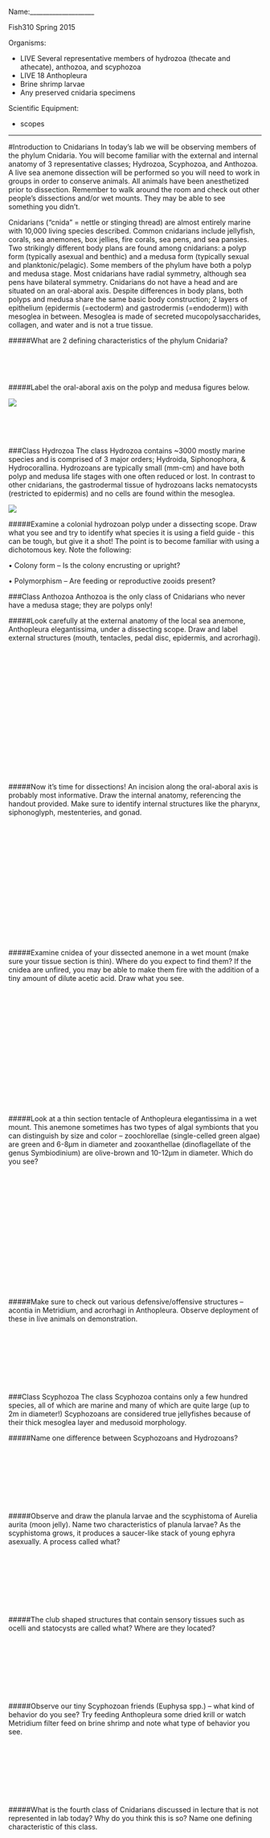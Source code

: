 Name:____________________	

Fish310
Spring 2015

Organisms: 
- LIVE Several representative members of hydrozoa (thecate and athecate), anthozoa, and scyphozoa
- LIVE 18 Anthopleura
- Brine shrimp larvae
- Any preserved cnidaria specimens

Scientific Equipment:
- scopes

---
			
#Introduction to Cnidarians
In today’s lab we will be observing members of the phylum Cnidaria. You will become familiar with the external and internal anatomy of 3 representative classes; Hydrozoa, Scyphozoa, and Anthozoa.  A live sea anemone dissection will be performed so you will need to work in groups in order to conserve animals. All animals have been anesthetized prior to dissection. Remember to walk around the room and check out other people’s dissections and/or wet mounts. They may be able to see something you didn’t.    

Cnidarians (“cnida” = nettle or stinging thread) are almost entirely marine with 10,000 living species described. Common cnidarians include jellyfish, corals, sea anemones, box jellies, fire corals, sea pens, and sea pansies. Two strikingly different body plans are found among cnidarians: a polyp form (typically asexual and benthic) and a medusa form (typically sexual and planktonic/pelagic). Some members of the phylum have both a polyp and medusa stage. Most cnidarians have radial symmetry, although sea pens have bilateral symmetry. Cnidarians do not have a head and are situated on an oral-aboral axis. Despite differences in body plans, both polyps and medusa share the same basic body construction; 2 layers of epithelium (epidermis (=ectoderm) and gastrodermis (=endoderm)) with mesoglea in between. Mesoglea is made of secreted mucopolysaccharides, collagen, and water and is not a true tissue. 

#####What are 2 defining characteristics of the phylum Cnidaria? 
&nbsp;

&nbsp;

&nbsp;


#####Label the oral-aboral axis on the polyp and medusa figures below. 

![](http://www.geo.arizona.edu/geo3xx/geo308/FoldersOnServer/2003/10Reefs&corals_files/image010.jpg)
&nbsp;

&nbsp;

&nbsp;

 
###Class Hydrozoa
The class Hydrozoa contains ~3000 mostly marine species and is comprised of 3 major orders; Hydroida, Siphonophora, & Hydrocorallina. Hydrozoans are typically small (mm-cm) and have both polyp and medusa life stages with one often reduced or lost. In contrast to other cnidarians, the gastrodermal tissue of hydrozoans lacks nematocysts (restricted to epidermis) and no cells are found within the mesoglea.

![](http://www.thanasisaquarium.gr/Images/Various/obelia_cycle.gif)
 
#####Examine a colonial hydrozoan polyp under a dissecting scope. Draw what you see and try to identify what species it is using a field guide - this can be tough, but give it a shot! The point is to become familiar with using a dichotomous key. 
 Note the following:

•	Colony form – Is the colony encrusting or upright?

•	Polymorphism – Are feeding or reproductive zooids present?




###Class Anthozoa
Anthozoa is the only class of Cnidarians who never have a medusa stage; they are polyps only!


#####Look carefully at the external anatomy of the local sea anemone, Anthopleura elegantissima, under a dissecting scope. Draw and label external structures (mouth, tentacles, pedal disc, epidermis, and acrorhagi). 
&nbsp;

&nbsp;

&nbsp;

&nbsp;

&nbsp;

&nbsp;

&nbsp;

&nbsp;

&nbsp;

#####Now it’s time for dissections! An incision along the oral-aboral axis is probably most informative. Draw the internal anatomy, referencing the handout provided. Make sure to identify internal structures like the pharynx, siphonoglyph, mestenteries, and gonad. 
&nbsp;

&nbsp;

&nbsp;

&nbsp;

&nbsp;

&nbsp;

&nbsp;

&nbsp;

&nbsp;

#####Examine cnidea of your dissected anemone in a wet mount (make sure your tissue section is thin). Where do you expect to find them? If the cnidea are unfired, you may be able to make them fire with the addition of a tiny amount of dilute acetic acid. Draw what you see. 
&nbsp;

&nbsp;

&nbsp;

&nbsp;

&nbsp;

&nbsp;

&nbsp;

&nbsp;

&nbsp;

#####Look at a thin section tentacle of Anthopleura elegantissima in a wet mount. This anemone sometimes has two types of algal symbionts that you can distinguish by size and color – zoochlorellae (single-celled green algae) are green and 6-8µm in diameter and zooxanthellae (dinoflagellate of the genus Symbiodinium) are olive-brown and 10-12µm in diameter. Which do you see? 
&nbsp;

&nbsp;

&nbsp;

&nbsp;

&nbsp;

&nbsp;

&nbsp;

&nbsp;

&nbsp;

#####Make sure to check out various defensive/offensive structures – acontia in Metridium, and acrorhagi in Anthopleura. Observe deployment of these in live animals on demonstration.
&nbsp;

&nbsp;

&nbsp;

&nbsp;

&nbsp;

 
###Class Scyphozoa
The class Scyphozoa contains only a few hundred species, all of which are marine and many of which are quite large (up to 2m in diameter!) Scyphozoans are considered true jellyfishes because of their thick mesoglea layer and medusoid morphology.

#####Name one difference between Scyphozoans and Hydrozoans? 
&nbsp;

&nbsp;

&nbsp;

&nbsp;

&nbsp;


#####Observe and draw the planula larvae and the scyphistoma of Aurelia aurita (moon jelly). Name two characteristics of planula larvae? As the scyphistoma grows, it produces a saucer-like stack of young ephyra asexually. A process called what? 
&nbsp;

&nbsp;

&nbsp;

&nbsp;

&nbsp;

#####The club shaped structures that contain sensory tissues such as ocelli and statocysts are called what? Where are they located? 
&nbsp;

&nbsp;

&nbsp;

&nbsp;

&nbsp;

#####Observe our tiny Scyphozoan friends (Euphysa spp.) – what kind of behavior do you see? Try feeding Anthopleura some dried krill or watch Metridium filter feed on brine shrimp and note what type of behavior you see. 
&nbsp;

&nbsp;

&nbsp;

&nbsp;

&nbsp;

#####What is the fourth class of Cnidarians discussed in lecture that is not represented in lab today? Why do you think this is so? Name one defining characteristic of this class. 
&nbsp;

&nbsp;

&nbsp;

&nbsp;

&nbsp;

